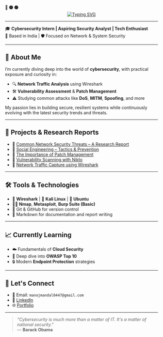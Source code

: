 <div align="left">
  <b><span>🔴 🟡 🟢</span></b>
</div>

<div align="center">
  <a href="https://git.io/typing-svg">
    <img src="https://readme-typing-svg.demolab.com?font=Fira+Code&weight=600&size=24&pause=1000&color=2CF739&width=600&height=55&lines=%24++++++++++%F0%9F%91%8B+Hi%2C+I'm+Manoj+Mandal" alt="Typing SVG" />
  </a>
</div>

---

🎓 **Cybersecurity Intern | Aspiring Security Analyst | Tech Enthusiast**  
📍 Based in India | 🛡️ Focused on Network & System Security

---

## 🧠 About Me

I’m currently diving deep into the world of **cybersecurity**, with practical exposure and curiosity in:

- 🔍 **Network Traffic Analysis** using Wireshark  
- 🛠️ **Vulnerability Assessment** & **Patch Management**  
- ⚠️ Studying common attacks like **DoS**, **MITM**, **Spoofing**, and more  

My passion lies in building secure, resilient systems while continuously evolving with the latest security trends and threats.

---

## 🚀 Projects & Research Reports

- 📄 [Common Network Security Threats – A Research Report](https://github.com/ManojMandal01/Research_Report_on_Common_Network_Security_Threats)  
- 📄 [Social Engineering – Tactics & Prevention](https://github.com/ManojMandal01/social_engineering_report)  
- 📄 [The Importance of Patch Management](https://github.com/ManojMandal01/Research_Report_on_the_Importance_of_Patch_Management)  
- 📄 [Vulnerability Scanning with Nikto](https://github.com/ManojMandal01/Vulnerability_Scanning_with_Nikto)  
- 📄 [Network Traffic Capture using Wireshark](https://github.com/ManojMandal01/Capture_Network_Traffic_with_Wireshark)  

---

## 🛠️ Tools & Technologies

- 🔐 **Wireshark** | 🧰 **Kali Linux** | 🐧 **Ubuntu**  
- 🕵️‍♂️ **Nmap**, **Metasploit**, **Burp Suite (Basic)**  
- 🔧 Git & GitHub for version control  
- 📝 Markdown for documentation and report writing  

---

## 📈 Currently Learning

- ☁️ Fundamentals of **Cloud Security**  
- 📜 Deep dive into **OWASP Top 10**  
- 🔒 Modern **Endpoint Protection** strategies  

---

## 🤝 Let's Connect

- 📧 Email: `manojmandal0447@gmail.com`  
- 💼 [LinkedIn](https://www.linkedin.com/in/manoj-mandal-/)  
- 🌐 [Portfolio](https://manojmandal01.github.io/manoj-portfolio/)

---

> _“Cybersecurity is much more than a matter of IT. It's a matter of national security.”_  
> — **Barack Obama**
